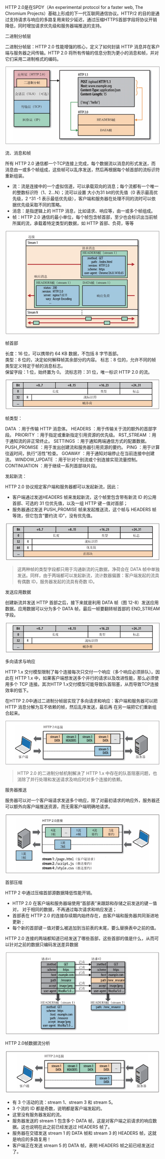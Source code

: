 HTTP 2.0是在SPDY（An experimental protocol for a faster web, The Chromium Projects）基础上形成的下一代互联网通信协议。HTTP/2 的目的是通过支持请求与响应的多路复用来较少延迟，通过压缩HTTPS首部字段将协议开销降低，同时增加请求优先级和服务器端推送的支持。

二进制分帧层

二进制分帧层：HTTP  2.0 性能增强的核心，定义了如何封装 HTTP 消息并在客户端与服务器之间传输。HTTP 2.0 将所有传输的信息分割为更小的消息和帧，并对它们采用二进制格式的编码。

![image-20200811175354113](assets/image-20200811175354113.png)



流、消息和帧

所有 HTTP  2.0 通信都一个TCP连接上完成，每个数据流以消息的形式发送，而消息由一或多个帧组成，这些帧可以乱序发送，然后再根据每个帧首部的流标识符重新组装。

- 流：流是连接中的一个虚拟信道，可以承载双向的消息；每个流都有一个唯一的整数标识符（1、2…N）；流可以设置 大小为31 bit的优先值（0 表示最高优先级，2 ^31 -1 表示最低优先级），客户端和服务器在处理不同的流时可以依据优先级采取不同的策略。
- 消息：是指逻辑上的 HTTP 消息，比如请求、响应等，由一或多个帧组成。
- 帧：HTTP 2.0 通信的最小单位，每个帧包含帧首部，至少也会标识出当前帧所属的流，承载着特定类型的数据，如 HTTP 首部、负荷，等等

![image-20200811175640124](assets/image-20200811175640124.png)

帧首部

长度：16 位，可以携带约 64 KB 数据，不包括 8 字节首部。  
类型：8 位的，决定如何解释帧其余部分的内容。 
标志：8 位的，允许不同的帧类型定义特定于帧的消息标志。  
保留字段：1 位，始终置为 0。 
流标志符：31 位，唯一标识 HTTP 2.0 的流。 

![image-20200811184352026](assets/image-20200811184352026.png)

帧类型：

DATA  ：用于传输 HTTP 消息体。
HEADERS  ：用于传输关于流的额外的首部字段。
PRIORITY  ：用于指定或重新指定引用资源的优先级。
RST_STREAM  ：用于通知流的非正常终止。
SETTINGS  ：用于通知两端通信方式的配置数据。
PUSH_PROMISE  ：用于发出创建流和服务器引用资源的要约。
PING  ：用于计算往返时间，执行“活性”检查。
GOAWAY  ：用于通知对端停止在当前连接中创建流。
WINDOW_UPDATE  ：用于针对个别流或个别连接实现流量控制。
CONTINUATION  ：用于继续一系列首部块片段。



发起新流：

HTTP 2.0 协议规定客户端和服务器都可以发起新流，因此：

- 客户端通过发送HEADERS 帧来发起新流，这个帧里包含带有新流 ID 的公用首部、可选的 31 位优先值，以及一组 HTTP 键－值对首部；
- 服务器通过发送 PUSH_PROMISE 帧来发起推送流，这个帧与 HEADERS 帧等效，但它包含“要约流 ID”，没有优先值。

![image-20200811184855275](assets/image-20200811184855275.png)

> 这两种帧的类型字段都只用于沟通新流的元数据，净荷会在 DATA 帧中单独发送。同样，由于两端都可以发起新流，流计数器偏置：客户端发起的流具有偶数 ID，服务器发起的流具有奇数 ID。

发送应用数据

创建新流并发送 HTTP 首部之后，接下来就是利用 DATA 帧（图 12-8）发送应用数据。应用数据可以分为多个 DATA 帧，最后一帧要翻转帧首部的 END_STREAM 字段。

![image-20200811185040794](assets/image-20200811185040794.png)

多向请求与响应

HTTP  1.x 交付模型限制了每个连接每次只交付一个响应（多个响应必须排队）。因此在 HTTP  1.x 中，如果客户端想发送多个并行的请求以及改进性能，那么必须使用多个 TCP 连接。其次HTTP 1.x交付模型可能导致队首阻塞，从而导致TCP连接效率的低下。

在HTTP 2.0中通过二进制分帧层实现了多向请求和响应：客户端和服务器可以把 HTTP 消息分解为互不依赖的帧，然后乱序发送，最后再
在另一端把它们重新组合起来。

![image-20200811180848599](assets/image-20200811180848599.png)

>HTTP  2.0 的二进制分帧机制解决了 HTTP  1.x 中存在的队首阻塞问题，也消除了并行处理和发送请求及响应时对多个连接的依赖。

服务器推送

服务器可以对一个客户端请求发送多个响应，除了对最初请求的响应外，服务器还可以额外向客户端推送资源，而无需客户端明确地请求。

![image-20200811181912956](assets/image-20200811181912956.png)

首部压缩

HTTP 2 中通过压缩首部源数据降低性能开销。

- HTTP 2.0 在客户端和服务器端使用“首部表”来跟踪和存储之前发送的键－值对， 对于相同的数据，不再通过每次请求和响应发送；
- 首部表在 HTTP 2.0 的连接存续期内始终存在，由客户端和服务器共同渐进地更新 ; 
- 每个新的首部键－值对要么被追加到当前表的末尾，要么替换表中之前的值。

HTTP  2.0 连接的两端都知道已经发送了哪些首部，这些首部的值是什么，从而可以针对之前的数据只编码发送差异数据

![image-20200811184136156](assets/image-20200811184136156.png)



HTTP 2.0帧数据流分析

![image-20200811185104846](assets/image-20200811185104846.png)

- 有 3 个活动的流：stream 1、stream 3 和 stream 5。 
- 3 个流的 ID 都是奇数，说明都是客户端发起的。 
- 这里没有服务器发起的流。 
- 服务器发送的 stream 1 包含多个  DATA 帧，这是对客户端之前请求的响应数据。这也说明在此之前已经发送过 HEADERS 帧了。
- 服务器在交错发送 stream 1 的  DATA 帧和 stream 3 的 HEADERS 帧，这就是响应的多路复用！
- 客户端正在发送 stream 5 的  DATA 帧，表明 HEADERS 帧之前已经发送过了。